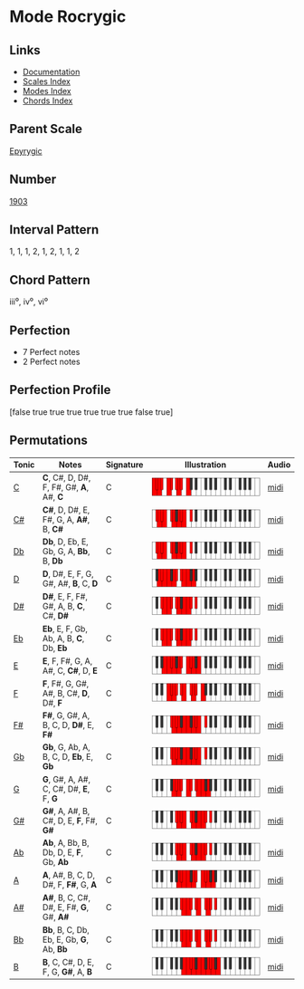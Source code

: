 # Mode Rocrygic

## Links

- [Documentation](index.md)
- [Scales Index](Scales.md)
- [Modes Index](Modes.md)
- [Chords Index](Chords.md)

## Parent Scale

[Epyrygic](ScaleEpyrygic.md)

## Number

[1903](https://ianring.com/musictheory/scales/1903)

## Interval Pattern

1, 1, 1, 2, 1, 2, 1, 1, 2

## Chord Pattern

iii⁰, iv⁰, vi⁰

## Perfection

- 7 Perfect notes
- 2 Perfect notes

## Perfection Profile

[false true true true true true true false true]

## Permutations

| Tonic | Notes | Signature | Illustration | Audio |
|-------|-------|-----------|--------------|-------|
| [C](ModeCNaturalRocrygic.md) | **C**, C#, D, D#, F, F#, G#, **A**, A#, **C** | C | ![CNaturalRocrygic](ModeCNaturalRocrygic.png) | [midi](https://github.com/edipermadi/music/blob/main/docs/ModeCNaturalRocrygic.mid?raw=true) |
| [C#](ModeCSharpRocrygic.md) | **C#**, D, D#, E, F#, G, A, **A#**, B, **C#** | C | ![CSharpRocrygic](ModeCSharpRocrygic.png) | [midi](https://github.com/edipermadi/music/blob/main/docs/ModeCSharpRocrygic.mid?raw=true) |
| [Db](ModeDFlatRocrygic.md) | **Db**, D, Eb, E, Gb, G, A, **Bb**, B, **Db** | C | ![DFlatRocrygic](ModeDFlatRocrygic.png) | [midi](https://github.com/edipermadi/music/blob/main/docs/ModeDFlatRocrygic.mid?raw=true) |
| [D](ModeDNaturalRocrygic.md) | **D**, D#, E, F, G, G#, A#, **B**, C, **D** | C | ![DNaturalRocrygic](ModeDNaturalRocrygic.png) | [midi](https://github.com/edipermadi/music/blob/main/docs/ModeDNaturalRocrygic.mid?raw=true) |
| [D#](ModeDSharpRocrygic.md) | **D#**, E, F, F#, G#, A, B, **C**, C#, **D#** | C | ![DSharpRocrygic](ModeDSharpRocrygic.png) | [midi](https://github.com/edipermadi/music/blob/main/docs/ModeDSharpRocrygic.mid?raw=true) |
| [Eb](ModeEFlatRocrygic.md) | **Eb**, E, F, Gb, Ab, A, B, **C**, Db, **Eb** | C | ![EFlatRocrygic](ModeEFlatRocrygic.png) | [midi](https://github.com/edipermadi/music/blob/main/docs/ModeEFlatRocrygic.mid?raw=true) |
| [E](ModeENaturalRocrygic.md) | **E**, F, F#, G, A, A#, C, **C#**, D, **E** | C | ![ENaturalRocrygic](ModeENaturalRocrygic.png) | [midi](https://github.com/edipermadi/music/blob/main/docs/ModeENaturalRocrygic.mid?raw=true) |
| [F](ModeFNaturalRocrygic.md) | **F**, F#, G, G#, A#, B, C#, **D**, D#, **F** | C | ![FNaturalRocrygic](ModeFNaturalRocrygic.png) | [midi](https://github.com/edipermadi/music/blob/main/docs/ModeFNaturalRocrygic.mid?raw=true) |
| [F#](ModeFSharpRocrygic.md) | **F#**, G, G#, A, B, C, D, **D#**, E, **F#** | C | ![FSharpRocrygic](ModeFSharpRocrygic.png) | [midi](https://github.com/edipermadi/music/blob/main/docs/ModeFSharpRocrygic.mid?raw=true) |
| [Gb](ModeGFlatRocrygic.md) | **Gb**, G, Ab, A, B, C, D, **Eb**, E, **Gb** | C | ![GFlatRocrygic](ModeGFlatRocrygic.png) | [midi](https://github.com/edipermadi/music/blob/main/docs/ModeGFlatRocrygic.mid?raw=true) |
| [G](ModeGNaturalRocrygic.md) | **G**, G#, A, A#, C, C#, D#, **E**, F, **G** | C | ![GNaturalRocrygic](ModeGNaturalRocrygic.png) | [midi](https://github.com/edipermadi/music/blob/main/docs/ModeGNaturalRocrygic.mid?raw=true) |
| [G#](ModeGSharpRocrygic.md) | **G#**, A, A#, B, C#, D, E, **F**, F#, **G#** | C | ![GSharpRocrygic](ModeGSharpRocrygic.png) | [midi](https://github.com/edipermadi/music/blob/main/docs/ModeGSharpRocrygic.mid?raw=true) |
| [Ab](ModeAFlatRocrygic.md) | **Ab**, A, Bb, B, Db, D, E, **F**, Gb, **Ab** | C | ![AFlatRocrygic](ModeAFlatRocrygic.png) | [midi](https://github.com/edipermadi/music/blob/main/docs/ModeAFlatRocrygic.mid?raw=true) |
| [A](ModeANaturalRocrygic.md) | **A**, A#, B, C, D, D#, F, **F#**, G, **A** | C | ![ANaturalRocrygic](ModeANaturalRocrygic.png) | [midi](https://github.com/edipermadi/music/blob/main/docs/ModeANaturalRocrygic.mid?raw=true) |
| [A#](ModeASharpRocrygic.md) | **A#**, B, C, C#, D#, E, F#, **G**, G#, **A#** | C | ![ASharpRocrygic](ModeASharpRocrygic.png) | [midi](https://github.com/edipermadi/music/blob/main/docs/ModeASharpRocrygic.mid?raw=true) |
| [Bb](ModeBFlatRocrygic.md) | **Bb**, B, C, Db, Eb, E, Gb, **G**, Ab, **Bb** | C | ![BFlatRocrygic](ModeBFlatRocrygic.png) | [midi](https://github.com/edipermadi/music/blob/main/docs/ModeBFlatRocrygic.mid?raw=true) |
| [B](ModeBNaturalRocrygic.md) | **B**, C, C#, D, E, F, G, **G#**, A, **B** | C | ![BNaturalRocrygic](ModeBNaturalRocrygic.png) | [midi](https://github.com/edipermadi/music/blob/main/docs/ModeBNaturalRocrygic.mid?raw=true) |
